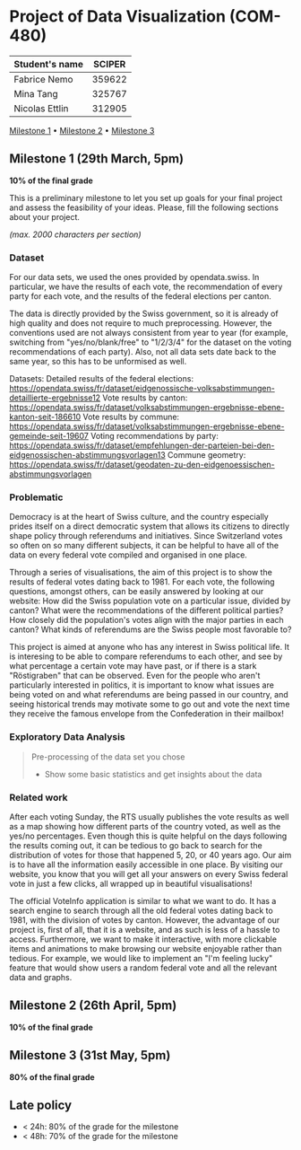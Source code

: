 # Project of Data Visualization (COM-480)

| Student's name | SCIPER |
| -------------- | ------ |
| Fabrice Nemo   | 359622 |
| Mina Tang      | 325767 |
| Nicolas Ettlin | 312905 |

[Milestone 1](#milestone-1) • [Milestone 2](#milestone-2) • [Milestone 3](#milestone-3)

## Milestone 1 (29th March, 5pm)

**10% of the final grade**

This is a preliminary milestone to let you set up goals for your final project and assess the feasibility of your ideas.
Please, fill the following sections about your project.

*(max. 2000 characters per section)*

### Dataset

For our data sets, we used the ones provided by opendata.swiss. In particular, we have the results of each vote, the recommendation of every party for each vote, and the results of the federal elections per canton. 

The data is directly provided by the Swiss government, so it is already of high quality and does not require to much preprocessing. However, the conventions used are not always consistent from year to year (for example, switching from "yes/no/blank/free" to "1/2/3/4" for the dataset on the voting recommendations of each party). Also, not all data sets date back to the same year, so this has to be unformised as well. 

Datasets: 
Detailed results of the federal elections: https://opendata.swiss/fr/dataset/eidgenossische-volksabstimmungen-detaillierte-ergebnisse12
Vote results by canton: https://opendata.swiss/fr/dataset/volksabstimmungen-ergebnisse-ebene-kanton-seit-186610
Vote results by commune: https://opendata.swiss/fr/dataset/volksabstimmungen-ergebnisse-ebene-gemeinde-seit-19607
Voting recommendations by party: https://opendata.swiss/fr/dataset/empfehlungen-der-parteien-bei-den-eidgenossischen-abstimmungsvorlagen13
Commune geometry: https://opendata.swiss/fr/dataset/geodaten-zu-den-eidgenoessischen-abstimmungsvorlagen
### Problematic

Democracy is at the heart of Swiss culture, and the country especially prides itself on a direct democratic system that allows its citizens to directly shape policy through referendums and initiatives. Since Switzerland votes so often on so many different subjects, it can be helpful to have all of the data on every federal vote compiled and organised in one place.

Through a series of visualisations, the aim of this project is to show the results of federal votes dating back to 1981.  For each vote, the following questions, amongst others, can be easily answered by looking at our website: How did the Swiss population vote on a particular issue, divided by canton? What were the recommendations of the different political parties? How closely did the population's votes align with the major parties in each canton? What kinds of referendums are the Swiss people most favorable to? 

This project is aimed at anyone who has any interest in Swiss political life. It is interesing to be able to compare referendums to each other, and see by what percentage a certain vote may have past, or if there is a stark "Röstigraben" that can be observed. Even for the people who aren't particularly interested in politics, it is important to know what issues are being voted on and what referendums are being passed in our country, and seeing historical trends may motivate some to go out and vote the next time they receive the famous envelope from the Confederation in their mailbox! 

### Exploratory Data Analysis

> Pre-processing of the data set you chose
> - Show some basic statistics and get insights about the data

### Related work

After each voting Sunday, the RTS usually publishes the vote results as well as a map showing how different parts of the country voted, as well as the yes/no percentages. Even though this is quite helpful on the days following the results coming out, it can be tedious to go back to search for the distribution of votes for those that happened 5, 20, or 40 years ago. Our aim is to have all the information easily accessible in one place. By visiting our website, you know that you will get all your answers on every Swiss federal vote in just a few clicks, all wrapped up in beautiful visualisations! 

The official VoteInfo application is similar to what we want to do. It has a search engine to search through all the old federal votes dating back to 1981, with the division of votes by canton. However, the advantage of our project is, first of all, that it is a website, and as such is less of a hassle to access. Furthermore, we want to make it interactive, with more clickable items and animations to make browsing our website enjoyable rather than tedious. For example, we would like to implement an "I'm feeling lucky" feature that would show users a random federal vote and all the relevant data and graphs.  

## Milestone 2 (26th April, 5pm)

**10% of the final grade**


## Milestone 3 (31st May, 5pm)

**80% of the final grade**


## Late policy

- < 24h: 80% of the grade for the milestone
- < 48h: 70% of the grade for the milestone

